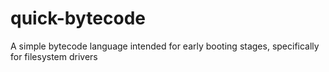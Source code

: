 # quick-bytecode
A simple bytecode language intended for early booting stages, specifically for filesystem drivers
